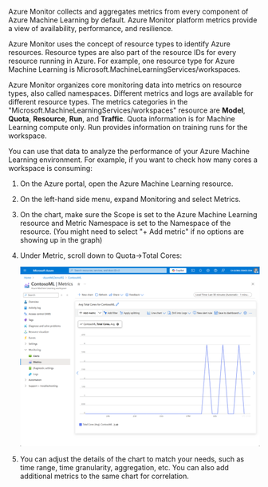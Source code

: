 Azure Monitor collects and aggregates metrics from every component of Azure Machine Learning by default. Azure Monitor platform metrics provide a view of availability, performance, and resilience.

Azure Monitor uses the concept of resource types to identify Azure resources. Resource types are also part of the resource IDs for every resource running in Azure. For example, one resource type for Azure Machine Learning is Microsoft.MachineLearningServices/workspaces.

Azure Monitor organizes core monitoring data into metrics on resource types, also called namespaces. Different metrics and logs are available for different resource types. The metrics categories in the "Microsoft.MachineLearningServices/workspaces" resource are **Model**, **Quota**, **Resource**, **Run**, and **Traffic**. Quota information is for Machine Learning compute only. Run provides information on training runs for the workspace.

You can use that data to analyze the performance of your Azure Machine Learning environment. For example, if you want to check how many cores a workspace is consuming:

1. On the Azure portal, open the Azure Machine Learning resource.
1. On the left-hand side menu, expand Monitoring and select Metrics.
1. On the chart, make sure the Scope is set to the Azure Machine Learning resource and Metric Namespace is set to the Namespace of the resource. (You might need to select "+ Add metric" if no options are showing up in the graph)
1. Under Metric, scroll down to Quota->Total Cores:

   ![A screenshot of the metrics dashboard in the Azure portal.](../media/metrics-dashboard.png)

1. You can adjust the details of the chart to match your needs, such as time range, time granularity, aggregation, etc. You can also add additional metrics to the same chart for correlation.
